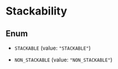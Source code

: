 
# Stackability

## Enum


* `STACKABLE` (value: `"STACKABLE"`)

* `NON_STACKABLE` (value: `"NON_STACKABLE"`)



